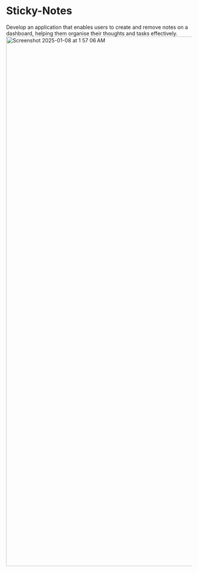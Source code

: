 # Sticky-Notes
Develop an application that enables users to create and remove notes on a dashboard, helping them organise their thoughts and tasks effectively.
<img width="1440" alt="Screenshot 2025-01-08 at 1 57 06 AM" src="https://github.com/user-attachments/assets/1f79e9aa-fedc-41e9-be42-57c4a2d81e39" />
